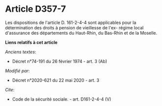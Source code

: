 # Article D357-7

Les dispositions de l'article D. 161-2-4-4 sont applicables pour la détermination des droits à pension de vieillesse de l'ex-
régime local d'assurance des départements du Haut-Rhin, du Bas-Rhin et de la Moselle.

**Liens relatifs à cet article**

_Anciens textes_:

  - Décret n°74-191 du 26 février 1974 - art. 3 (Ab)

_Modifié par_:

  - Décret n°2020-621 du 22 mai 2020 - art. 3

_Cite_:

  - Code de la sécurité sociale. - art. D161-2-4-4 (V)
